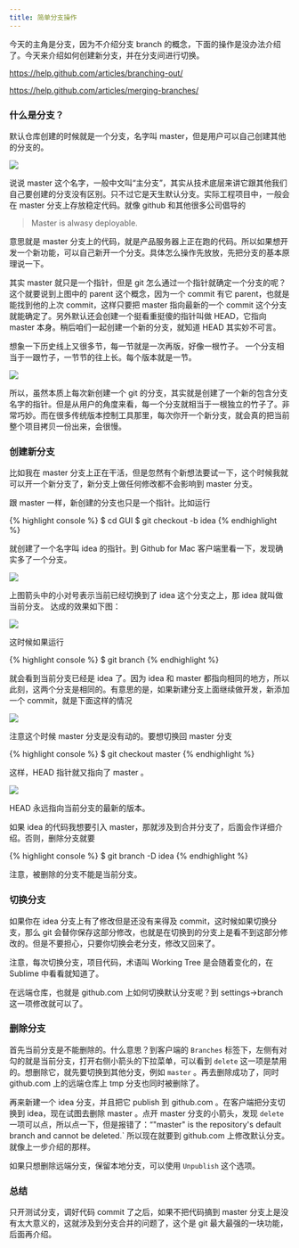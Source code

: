 ```yaml
---
title: 简单分支操作
---
```


今天的主角是分支，因为不介绍分支 branch 的概念，下面的操作是没办法介绍了。今天来介绍如何创建新分支，并在分支间进行切换。

<!-- https://help.github.com/articles/why-did-my-changes-disappear-when-switching-branches/ -->

https://help.github.com/articles/branching-out/

https://help.github.com/articles/merging-branches/



### 什么是分支？
默认仓库创建的时候就是一个分支，名字叫 master，但是用户可以自己创建其他的分支的。

![](images/branch/branch_master.png)

说说 master 这个名字，一般中文叫“主分支”，其实从技术底层来讲它跟其他我们自己要创建的分支没有区别。只不过它是天生默认分支。实际工程项目中，一般会在 master 分支上存放稳定代码。就像 github 和其他很多公司倡导的 

> Master is alwasy deployable.

意思就是 master 分支上的代码，就是产品服务器上正在跑的代码。所以如果想开发一个新功能，可以自己新开一个分支。具体怎么操作先放放，先把分支的基本原理说一下。

其实 master 就只是一个指针，但是 git 怎么通过一个指针就确定一个分支的呢？这个就要说到上图中的 parent 这个概念，因为一个 commit 有它 parent，也就是能找到他的上次 commit，这样只要把 master 指向最新的一个 commit 这个分支就能确定了。另外默认还会创建一个挺看重挺傻的指针叫做 HEAD，它指向 master 本身。稍后咱们一起创建一个新的分支，就知道 HEAD 其实妙不可言。

想象一下历史线上又很多节，每一节就是一次再版，好像一根竹子。 一个分支相当于一跟竹子，一节节的往上长。每个版本就是一节。

![](images/branch/bamboo.jpeg)

所以，虽然本质上每次新创建一个 git 的分支，其实就是创建了一个新的包含分支名字的指针。但是从用户的角度来看，每一个分支就相当于一根独立的竹子了。非常巧妙。而在很多传统版本控制工具那里，每次你开一个新分支，就会真的把当前整个项目拷贝一份出来，会很慢。

### 创建新分支

比如我在 master 分支上正在干活，但是忽然有个新想法要试一下，这个时候我就可以开一个新分支了，新分支上做任何修改都不会影响到 master 分支。

跟 master 一样，新创建的分支也只是一个指针。比如运行

{% highlight console %}
$ cd GUI
$ git checkout -b idea
{% endhighlight %}

就创建了一个名字叫 idea 的指针。到 Github for Mac 客户端里看一下，发现确实多了一个分支。

![](images/branch/mac_show_branch.png)

上图箭头中的小对号表示当前已经切换到了 idea 这个分支之上，那 idea 就叫做当前分支。 达成的效果如下图：

![](images/branch/new_branch.png)

这时候如果运行

{% highlight console %}
$ git branch
{% endhighlight %}

就会看到当前分支已经是 idea 了。因为 idea 和 master 都指向相同的地方，所以此刻，这两个分支是相同的。有意思的是，如果新建分支上面继续做开发，新添加一个 commit，就是下面这样的情况

![](images/branch/new_branch_commit.png)

注意这个时候 master 分支是没有动的。要想切换回 master 分支

{% highlight console %}
$ git checkout master
{% endhighlight %}

这样，HEAD 指针就又指向了 master 。

![](images/branch/head.png)

HEAD 永远指向当前分支的最新的版本。
<!-- stash 的报错情况很不好描述，用到得又不是挺多，所以偷懒不讲了 -->

如果 idea 的代码我想要引入 master，那就涉及到合并分支了，后面会作详细介绍。否则，删除分支就要

{% highlight console %}
$ git branch -D idea
{% endhighlight %}

注意，被删除的分支不能是当前分支。

### 切换分支

如果你在 idea 分支上有了修改但是还没有来得及 commit，这时候如果切换分支，那么 git 会替你保存这部分修改，也就是在切换到的分支上是看不到这部分修改的。但是不要担心，只要你切换会老分支，修改又回来了。

注意，每次切换分支，项目代码，术语叫 Working Tree 是会随着变化的，在 Sublime 中看看就知道了。

<!-- https://help.github.com/articles/why-did-my-changes-disappear-when-switching-branches/ -->

在远端仓库，也就是 github.com 上如何切换默认分支呢？到 settings->branch 这一项修改就可以了。

### 删除分支

首先当前分支是不能删除的。什么意思？到客户端的 `Branches` 标签下，左侧有对勾的就是当前分支，打开右侧小箭头的下拉菜单，可以看到 `delete` 这一项是禁用的。想删除它，就先要切换到其他分支，例如 `master` 。再去删除成功了，同时 github.com 上的远端仓库上 tmp 分支也同时被删除了。


再来新建一个 idea 分支，并且把它 publish 到 github.com 。在客户端把分支切换到 idea，现在试图去删除 master 。点开 master 分支的小箭头，发现 `delete` 一项可以点，所以点一下，但是报错了：“"master" is the repository's default branch and cannot be deleted.` 所以现在就要到 github.com 上修改默认分支。就像上一步介绍的那样。

如果只想删除远端分支，保留本地分支，可以使用 `Unpublish` 这个选项。

<!-- 如果本地分支有没有 commit 的修改，能 delete 分支吗？ -->

### 总结

只开测试分支，调好代码 commit 了之后，如果不把代码搞到 master 分支上是没有太大意义的，这就涉及到分支合并的问题了，这个是 git 最大最强的一块功能，后面再介绍。